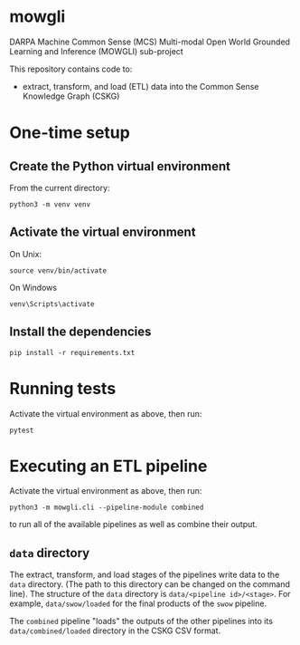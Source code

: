 # mowgli

DARPA Machine Common Sense (MCS) Multi-modal Open World Grounded Learning and Inference (MOWGLI) sub-project 

This repository contains code to:
* extract, transform, and load (ETL) data into the Common Sense Knowledge Graph (CSKG)

# One-time setup

## Create the Python virtual environment

From the current directory:

    python3 -m venv venv
    
## Activate the virtual environment 

On Unix:

    source venv/bin/activate
    
On Windows

    venv\Scripts\activate
    
## Install the dependencies

    pip install -r requirements.txt
    
# Running tests

Activate the virtual environment as above, then run:

    pytest

# Executing an ETL pipeline

Activate the virtual environment as above, then run:

    python3 -m mowgli.cli --pipeline-module combined
    
to run all of the available pipelines as well as combine their output.

## `data` directory

The extract, transform, and load stages of the pipelines write data to the `data` directory. (The path to this directory can be changed on the command line). The structure of the `data` directory is `data/<pipeline id>/<stage>`. For example, `data/swow/loaded` for the final products of the `swow` pipeline.

The `combined` pipeline "loads" the outputs of the other pipelines into its `data/combined/loaded` directory in the CSKG CSV format.
